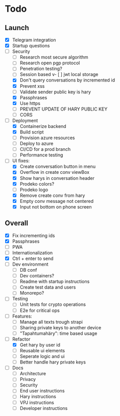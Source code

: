 # Todo

## Launch

- [x] Telegram integration
- [X] Startup questions
- [ ] Security
  - [ ] Research most secure algorithm
  - [ ] Research open pgp protocol
  - [ ] Penetration testing?
  - [ ] Session based v- [ ] jwt local storage
  - [x] Don't query conversations by incremented id
  - [x] Prevent xss
  - [ ] Validate sender public key is hary
  - [x] Passphrases
  - [x] Use https
  - [ ] PREVENT UPDATE OF HARY PUBLIC KEY
  - [ ] CORS
- [ ] Deployment
  - [x] Containerize backend
  - [x] Build script
  - [ ] Provision azure resources
  - [ ] Deploy to azure
  - [ ] CI/CD for a prod branch
  - [ ] Performance testing
- [ ] UI fixes:
  - [x] Create conversation button in menu
  - [x] Overflow in create conv viewBox
  - [x] Show harys in conversation header
  - [x] Prodeko colors?
  - [ ] Prodeko logo
  - [x] Remove create conv from hary
  - [x] Empty conv message not centered
  - [x] Input not bottom on phone screen

## Overall

- [x] Fix incrementing ids
- [x] Passphrases
- [ ] PWA
- [ ] Internationalization
- [x] Ctrl + enter to send
- [ ] Dev environment
  - [ ] DB conf
  - [ ] Dev containers?
  - [ ] Readme with startup instructions
  - [ ] Create test data and users
  - [ ] Monorepo?
- [ ] Testing
  - [ ] Unit tests for crypto operations
  - [ ] E2e for critical ops
- [ ] Features:
  - [ ] Manage all texts trough strapi
  - [ ] Sharing private keys to another device
  - [ ] "Tapahtumahäry": time based usage
- [ ] Refactor
  - [x] Get hary by user id
  - [ ] Reusable ui elements
  - [ ] Seperate logic and ui
  - [ ] Better handle hary private keys
- [ ] Docs
  - [ ] Architecture
  - [ ] Privacy
  - [ ] Security
  - [ ] End user instructions
  - [ ] Hary instructions
  - [ ] VPJ instructions
  - [ ] Developer instructions
